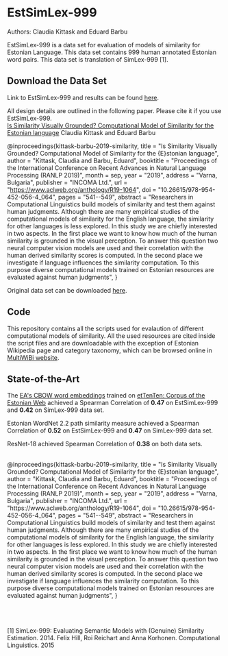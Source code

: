 # EstSimLex-999

Authors: Claudia Kittask and Eduard Barbu


EstSimLex-999 is a data set for evaluation of models of similarity for Estonian Language. This data set contains 999 human annotated Estonian word pairs. This data set is translation of SimLex-999 [1]. 

## Download the Data Set

Link to EstSimLex-999 and results can be found [here](https://docs.google.com/spreadsheets/d/12IWabZzPIn0QvetZJvxAshZPX_g0fhoLh1g6OYYSZ0E/edit#gid=0). 

All design details are outlined in the following paper. Please cite it if you use EstSimLex-999. 
<br>
[Is Similarity Visually Grounded? Computational Model of Similarity for the Estonian language](https://www.aclweb.org/anthology/R19-1064/)  Claudia Kittask and Eduard Barbu

@inproceedings{kittask-barbu-2019-similarity,
    title = "Is Similarity Visually Grounded? Computational Model of Similarity for the {E}stonian language",
    author = "Kittask, Claudia  and
      Barbu, Eduard",
    booktitle = "Proceedings of the International Conference on Recent Advances in Natural Language Processing (RANLP 2019)",
    month = sep,
    year = "2019",
    address = "Varna, Bulgaria",
    publisher = "INCOMA Ltd.",
    url = "https://www.aclweb.org/anthology/R19-1064",
    doi = "10.26615/978-954-452-056-4_064",
    pages = "541--549",
    abstract = "Researchers in Computational Linguistics build models of similarity and test them against human judgments. Although there are many empirical studies of the computational models of similarity for the English language, the similarity for other languages is less explored. In this study we are chiefly interested in two aspects. In the first place we want to know how much of the human similarity is grounded in the visual perception. To answer this question two neural computer vision models are used and their correlation with the human derived similarity scores is computed. In the second place we investigate if language influences the similarity computation. To this purpose diverse computational models trained on Estonian resources are evaluated against human judgments",
}

Original data set can be downloaded [here](https://fh295.github.io/simlex.html). 

## Code 

This repository contains all the scripts used for evalaution of different computational models of similarity. All the used resources are cited inside the script files and are downloadable with the exception of Estonian Wikipedia page and category taxonomy, which can be browsed online in [MultiWiBi website](http://wibitaxonomy.org/).

## State-of-the-Art 

The [EA's CBOW word embeddings](http://datadoi.ut.ee/handle/33/91) trained on [etTenTen: Corpus of the Estonian Web](https://doi.org/10.15155/1-00-0000-0000-0000-0012el) achieved a Spearman Correlation of **0.47** on EstSimLex-999 and **0.42** on SimLex-999 data set. 

Estonian WordNet 2.2 path similarity measure achieved a Spearman Correlation of **0.52** on EstSimLex-999 and **0.47** on SimLex-999 data set. 

ResNet-18 achieved Spearman Correlation of **0.38** on both data sets. 

<br>
@inproceedings{kittask-barbu-2019-similarity,
    title = "Is Similarity Visually Grounded? Computational Model of Similarity for the {E}stonian language",
    author = "Kittask, Claudia  and
      Barbu, Eduard",
    booktitle = "Proceedings of the International Conference on Recent Advances in Natural Language Processing (RANLP 2019)",
    month = sep,
    year = "2019",
    address = "Varna, Bulgaria",
    publisher = "INCOMA Ltd.",
    url = "https://www.aclweb.org/anthology/R19-1064",
    doi = "10.26615/978-954-452-056-4_064",
    pages = "541--549",
    abstract = "Researchers in Computational Linguistics build models of similarity and test them against human judgments. Although there are many empirical studies of the computational models of similarity for the English language, the similarity for other languages is less explored. In this study we are chiefly interested in two aspects. In the first place we want to know how much of the human similarity is grounded in the visual perception. To answer this question two neural computer vision models are used and their correlation with the human derived similarity scores is computed. In the second place we investigate if language influences the similarity computation. To this purpose diverse computational models trained on Estonian resources are evaluated against human judgments",
}
<br>
<br>
<br>
<br>

[1] SimLex-999: Evaluating Semantic Models with (Genuine) Similarity Estimation. 2014. Felix Hill, Roi Reichart and Anna Korhonen. Computational Linguistics. 2015

